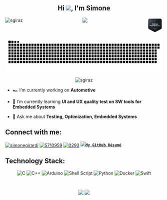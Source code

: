 <h2 align="center">
  Hi <img src="https://media.giphy.com/media/hvRJCLFzcasrR4ia7z/giphy.gif" width="28">, I'm Simone
</h2>

<div>
  <img src="https://komarev.com/ghpvc/?username=sgiraz&label=Profile%20views&color=0e75b6&style=flat" alt="sgiraz" align="left" />
  <a href="https://www.credly.com/badges/b8ef9649-43d6-404a-a79d-99d5cbe140d2/public_url"> <img src="https://github.com/sgiraz/sgiraz/blob/master/assets/github-foundations.png" width="10%" align="right"> </a>
</div>

<p align="center">
<a href="https://github.com/DenverCoder1/readme-typing-svg"><img src="https://readme-typing-svg.herokuapp.com/?lines=An+Embedded+SW+Engineer+%F0%9F%91%A8%F0%9F%8F%BC%E2%80%8D%F0%9F%92%BB;Computer+Science+enthusiast+%F0%9F%92%BB;Always%20learning%20new%20things&font=Fira%20Code&center=true&width=440&height=45&color=3FFF30&vCenter=true&size=22">
</a>
</p>

<br>

<p align="center"> <img src="https://github.com/sgiraz/sgiraz/blob/master/assets/github-contribution-grid-snake.svg" alt="github-contribution-grid-snake" /> </p>

<p align="center"> <img src="https://github-profile-trophy.vercel.app/?username=sgiraz&theme=discord&row=1&margin-w=15" alt="sgiraz" /> </p>


- 🏎️ I’m currently working on **Automotive**

- 🌱 I’m currently learning **UI and UX quality test on SW tools for Embedded Systems**

- 💬 Ask me about **Testing, Optimization, Embedded Systems**

<h2 align="left">Connect with me:</h2>
<p align="left">
<a href="https://linkedin.com/in/simonegirardi" target="blank"><img align="center" src="https://raw.githubusercontent.com/rahuldkjain/github-profile-readme-generator/master/src/images/icons/Social/linked-in-alt.svg" alt="simonegirardi" height="30" width="40" /></a>
<a href="https://stackoverflow.com/users/5710959" target="blank"><img align="center" src="https://raw.githubusercontent.com/rahuldkjain/github-profile-readme-generator/master/src/images/icons/Social/stack-overflow.svg" alt="5710959" height="30" width="40" /></a>
<a href="https://discord.gg/252817641373171724" target="blank"><img align="center" src="https://raw.githubusercontent.com/rahuldkjain/github-profile-readme-generator/master/src/images/icons/Social/discord.svg" alt="0293" height="30" width="40" /></a>
<a href="https://www.buymeacoffee.com/sgiraz"><img src="https://img.buymeacoffee.com/button-api/?text=Buy me a spritz&emoji=🍹&slug=sgiraz&button_colour=3d3d3d&font_colour=ffffff&font_family=Cookie&outline_colour=ffffff&coffee_colour=FFDD00" align="right/></a>

📜 [**`My GitHub Résumé`**](https://resume.github.io/?sgiraz)

</p>

<h2 align="left">Technology Stack:</h2>
<p align="center">
  <img alt="C" src="https://img.shields.io/badge/c-%2300599C.svg?style=for-the-badge&logo=c&logoColor=white"/>
  <img alt="C++" src="https://img.shields.io/badge/c++-%2300599C.svg?style=for-the-badge&logo=c%2B%2B&logoColor=white"/>
  <img alt="Arduino" src="https://img.shields.io/badge/-Arduino-00979D?style=for-the-badge&logo=Arduino&logoColor=white"/>
  <img alt="Shell Script" src="https://img.shields.io/badge/shell_script-%23121011.svg?style=for-the-badge&logo=gnu-bash&logoColor=white"/>
  <img alt="Python" src="https://img.shields.io/badge/python-%2314354C.svg?style=for-the-badge&logo=python&logoColor=white"/>
  <img alt="Docker" src="https://img.shields.io/badge/docker-%230db7ed.svg?style=for-the-badge&logo=docker&logoColor=white"/>
  <img alt="Swift" src="https://img.shields.io/badge/swift-%23FA7343.svg?style=for-the-badge&logo=swift&logoColor=white"/>
</p>

<br>

<p align = "center">
  <img  src = "https://github-readme-stats.vercel.app/api?username=sgiraz&show_icons=true&theme=vue-dark">
  <img src = "https://github-readme-stats.vercel.app/api/top-langs/?username=sgiraz&hide=latex&theme=vue-dark&layout=compact" height="195">
</p>

